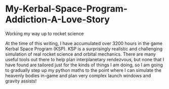# My-Kerbal-Space-Program-Addiction-A-Love-Story
Working my way up to rocket science

At the time of this writing, I have accumulated over 3200 hours in the game Kerbal Space Program (KSP). KSP is a surprisingly realistic
and challenging simulation of real rocket science and orbital mechanics.  There are many useful tools out there to help plan interplanetary
rendezvous, but none that I have found are tailored just for the kinds of things I am doing, so I am going to gradually step up my 
python maths to the point where I can simulate the heavenly bodies in-game and plan very complex launch windows and gravity assists!
